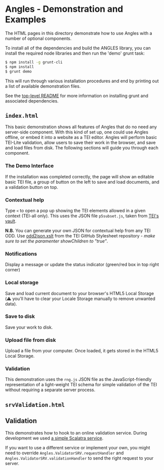 # Angles - Demonstration and Examples

The HTML pages in this directory demonstrate how to use Angles with a number of optional components.

To install all of the dependencies and build the ANGLES library, you can install the required node libraries and then run the 'demo' grunt task:

``` bash
$ npm install -g grunt-cli
$ npm install
$ grunt demo
```

This will run through various installation procedures and end by printing out a list of available demonstration files.

See the [top-level README](../README.md) for more information on installing grunt and associated dependencies.

## `index.html`

This basic demonstration shows all features of Angles that do no need any server-side component. With this kind of set up, one could use Angles offline, or embed it into a website as a TEI editor. Angles will perform basic TEI-Lite validation, allow users to save their work in the browser, and save and load files from disk. The following sections will guide you through each component.

### The Demo Interface

If the installation was completed correctly, the page will show an editable basic TEI file, a group of button on the left to save and load documents, and a validation button on top.



### Contextual help

Type `<` to open a pop up showing the TEI elements allowed in a given context (TEI-all only).
This uses the JSON file `p5subset.js`, taken from [TEI's vault](http://www.tei-c.org/Vault/P5/current/xml/tei/odd/).

**N.B.** You can generate your own JSON for contextual help from any TEI ODD. Use [odd2json.xslt](https://github.com/TEIC/Stylesheets/blob/master/odds/odd2json.xsl) from the TEI GitHub Stylesheet repository - *make sure to set the paramenter showChildren to "true"*.

### Notifications

Display a message or update the status indicator (green/red box in top right corner)

### Local storage

Save and load current document to your browser's HTML5 Local Storage (:warning: you'll have to clear your Locale Storage manually to remove unwanted data).

### Save to disk

Save your work to disk.

### Upload file from disk

Upload a file from your computer. Once loaded, it gets stored in the HTML5 Local Storage. 

### Validation

This demonstration uses the `rng.js` JSON file as the JavaScript-friendly representation of a light-weight TEI schema for simple validation of the TEI without requiring a separate server process.


## `srvValidation.html`

## Validation

This demonstrates how to hook to an online validation service. During development we used [a simple Scalatra service](https://github.com/travisbrown/validation-demo). 

If you want to use a different service or implement your own, you might need to override `Angles.ValidatorSRV.requestHandler` and `Angles.ValidatorSRV.validationHandler` to send the right request to your server.

[start]: img/readme_start.png "Angles demo interface"